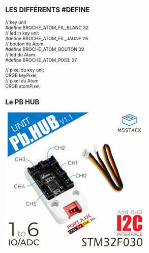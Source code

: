 ## LES DIFFÉRENTS #DEFINE
 // key unit   
#define BROCHE_ATOM_FIL_BLANC 32   
// led in key unit   
#define BROCHE_ATOM_FIL_JAUNE 26   
// bouton du Atom   
#define BROCHE_ATOM_BOUTON 39   
// led du Atom   
#define BROCHE_ATOM_PIXEL 27   
   
// pixel du key unit   
CRGB keyPixel;   
// pixel du Atom   
CRGB atomPixel;   

## Le PB HUB
![screenshot1](https://github.com/Jadoooooou/582-531-COURS7-GR2/blob/main/COMPREHENSION_medias/pbhub_front.png)   
